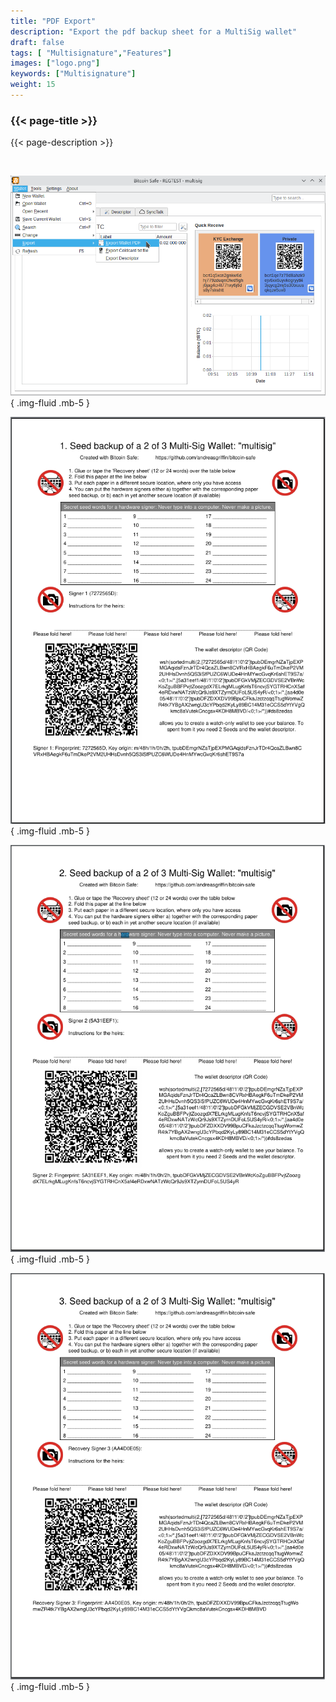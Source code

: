 ```yaml
---
title: "PDF Export"
description: "Export the pdf backup sheet for a MultiSig wallet"
draft: false
tags: [ "Multisignature","Features"]
images: ["logo.png"]
keywords: ["Multisignature"]
weight: 15
---
```


### {{< page-title >}} 
{{< page-description >}} 

<br>



![lick export](step1.png)
{ .img-fluid .mb-5 }

![1](1.png)
{ .img-fluid .mb-5 }


![2](2.png)
{ .img-fluid .mb-5 }


![3](3.png)
{ .img-fluid .mb-5 }


